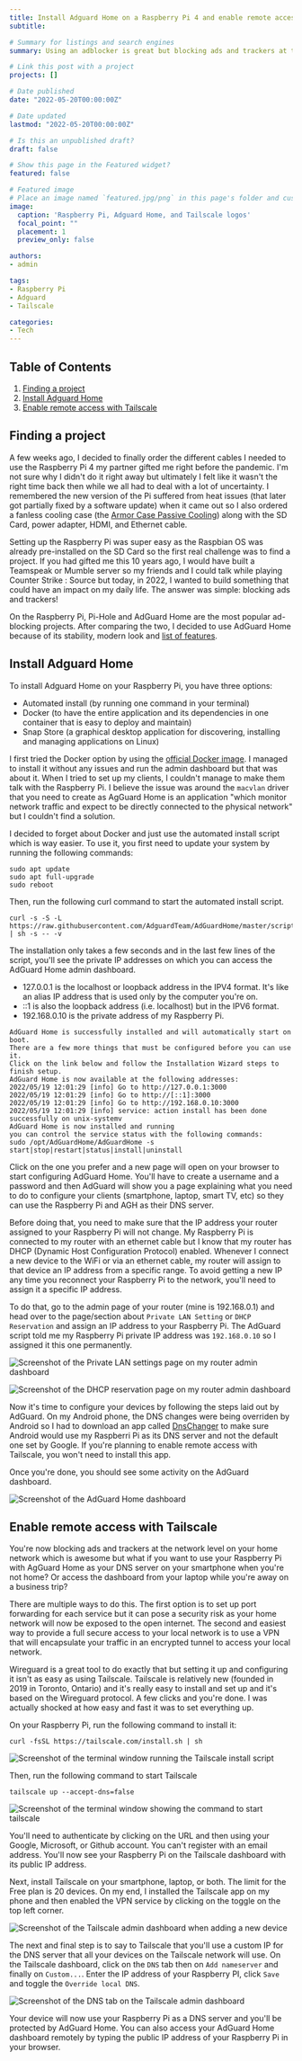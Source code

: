 ```yaml
---
title: Install Adguard Home on a Raspberry Pi 4 and enable remote access with Tailscale
subtitle:

# Summary for listings and search engines
summary: Using an adblocker is great but blocking ads and trackers at the network level is even better. Learn how to do it with a Raspbery Pi, Adguard Home, and Tailscale.

# Link this post with a project
projects: []

# Date published
date: "2022-05-20T00:00:00Z"

# Date updated
lastmod: "2022-05-20T00:00:00Z"

# Is this an unpublished draft?
draft: false

# Show this page in the Featured widget?
featured: false

# Featured image
# Place an image named `featured.jpg/png` in this page's folder and customize its options here.
image:
  caption: 'Raspberry Pi, Adguard Home, and Tailscale logos'
  focal_point: ""
  placement: 1
  preview_only: false

authors:
- admin

tags:
- Raspberry Pi
- Adguard
- Tailscale

categories:
- Tech
---
```


## Table of Contents
 
1. [Finding a project](#finding-a-project) 
2. [Install Adguard Home](#install-adguard-home)
3. [Enable remote access with Tailscale](#enable-remote-access-tailscale)        

## <a id="finding-a-project"></a>Finding a project

A few weeks ago, I decided to finally order the different cables I needed to use the Raspberry Pi 4 my partner gifted me right before the pandemic. I'm not sure why I didn't do it right away but ultimately I felt like it wasn't the right time back then while we all had to deal with a lot of uncertainty. I remembered the new version of the Pi suffered from heat issues (that later got partially fixed by a software update) when it came out so I also ordered a fanless cooling case (the [Armor Case Passive Cooling](https://www.pishop.ca/product/armor-case-passive-cooling-for-raspberry-pi-4-model-b-black/)) along with the SD Card, power adapter, HDMI, and Ethernet cable.

Setting up the Raspberry Pi was super easy as the Raspbian OS was already pre-installed on the SD Card so the first real challenge was to find a project. If you had gifted me this 10 years ago, I would have built a Teamspeak or Mumble server so my friends and I could talk while playing Counter Strike : Source but today, in 2022, I wanted to build something that could have an impact on my daily life. The answer was simple: blocking ads and trackers!

On the Raspberry Pi, Pi-Hole and AdGuard Home are the most popular ad-blocking projects. After comparing the two, I decided to use AdGuard Home because of its stability, modern look and [list of features](https://github.com/AdguardTeam/AdGuardHome#comparison-pi-hole=).

## <a id="install-adguard-home"></a>Install Adguard Home

To install Adguard Home on your Raspberry Pi, you have three options:
- Automated install (by running one command in your terminal)
- Docker (to have the entire application and its dependencies in one container that is easy to deploy and maintain)
- Snap Store (a graphical desktop application for discovering, installing and managing applications on Linux)

I first tried the Docker option by using the [official Docker image](https://hub.docker.com/r/adguard/adguardhome). I managed to install it without any issues and run the admin dashboard but that was about it. When I tried to set up my clients, I couldn't manage to make them talk with the Raspberry Pi. I believe the issue was around the ```macvlan``` driver that you need to create as AgGuard Home is an application "which monitor network traffic and expect to be directly connected to the physical network" but I couldn't find a solution.

I decided to forget about Docker and just use the automated install script which is way easier. To use it, you first need to update your system by running the following commands:

```
sudo apt update
sudo apt full-upgrade
sudo reboot
```

Then, run the following curl command to start the automated install script.

```
curl -s -S -L https://raw.githubusercontent.com/AdguardTeam/AdGuardHome/master/scripts/install.sh | sh -s -- -v
```

The installation only takes a few seconds and in the last few lines of the script, you'll see the private IP addresses on which you can access the AdGuard Home admin dashboard.
- 127.0.0.1 is the localhost or loopback address in the IPV4 format. It's like an alias IP address that is used only by the computer you're on.
- ::1 is also the loopback address (i.e. localhost) but in the IPV6 format.
- 192.168.0.10 is the private address of my Raspberry Pi.

```
AdGuard Home is successfully installed and will automatically start on boot.
There are a few more things that must be configured before you can use it.
Click on the link below and follow the Installation Wizard steps to finish setup.
AdGuard Home is now available at the following addresses:
2022/05/19 12:01:29 [info] Go to http://127.0.0.1:3000
2022/05/19 12:01:29 [info] Go to http://[::1]:3000
2022/05/19 12:01:29 [info] Go to http://192.168.0.10:3000
2022/05/19 12:01:29 [info] service: action install has been done successfully on unix-systemv
AdGuard Home is now installed and running
you can control the service status with the following commands:
sudo /opt/AdGuardHome/AdGuardHome -s start|stop|restart|status|install|uninstall
```
Click on the one you prefer and a new page will open on your browser to start configuring AdGuard Home. You'll have to create a username and a password and then AdGuard will show you a page explaining what you need to do to configure your clients (smartphone, laptop, smart TV, etc) so they can use the Raspberry Pi and AGH as their DNS server.

Before doing that, you need to make sure that the IP address your router assigned to your Raspberry Pi will not change. My Raspberry Pi is connected to my router with an ethernet cable but I know that my router has DHCP (Dynamic Host Configuration Protocol) enabled. Whenever I connect a new device to the WiFi or via an ethernet cable, my router will assign to that device an IP address from a specific range. To avoid getting a new IP any time you reconnect your Raspberry Pi to the network, you'll need to assign it a specific IP address.

To do that, go to the admin page of your router (mine is 192.168.0.1) and head over to the page/section about ```Private LAN Setting``` or ```DHCP Reservation``` and assign an IP address to your Raspberry Pi. The AdGuard script told me my Raspberry Pi private IP address was ```192.168.0.10``` so I assigned it this one permanently.

![Screenshot of the Private LAN settings page on my router admin dashboard](https://nicolaslouge.com/post/install-adguard-home-raspberry-pi-enable-remote-acces-via-tailscale/router-dhcp.jpg "Screenshot of the Private LAN settings page on my router admin dashboard")

![Screenshot of the DHCP reservation page on my router admin dashboard](https://nicolaslouge.com/post/install-adguard-home-raspberry-pi-enable-remote-acces-via-tailscale/dhcp-reservation.jpg "Screenshot of the DHCP reservation page on my router admin dashboard")

Now it's time to configure your devices by following the steps laid out by AdGuard. On my Android phone, the DNS changes were being overriden by Android so I had to download an app called [DnsChanger](https://play.google.com/store/apps/details?id=com.frostnerd.dnschanger) to make sure Android would use my Raspberri Pi as its DNS server and not the default one set by Google. If you're planning to enable remote access with Tailscale, you won't need to install this app.

Once you're done, you should see some activity on the AdGuard dashboard.

![Screenshot of the AdGuard Home dashboard](https://nicolaslouge.com/post/install-adguard-home-raspberry-pi-enable-remote-acces-via-tailscale/adguard-dashboard.jpg "Screenshot of the AdGuard Home dashboard")

## <a id="enable-remote-access-tailscale"></a>Enable remote access with Tailscale

You're now blocking ads and trackers at the network level on your home network which is awesome but what if you want to use your Raspberry Pi with AgGuard Home as your DNS server on your smartphone when you're not home? Or access the dashboard from your laptop while you're away on a business trip?

There are multiple ways to do this. The first option is to set up port forwarding for each service but it can pose a security risk as your home network will now be exposed to the open internet. The second and easiest way to provide a full secure access to your local network is to use a VPN that will encapsulate your traffic in an encrypted tunnel to access your local network.

Wireguard is a great tool to do exactly that but setting it up and configuring it isn't as easy as using Tailscale. Tailscale is relatively new (founded in 2019 in Toronto, Ontario) and it's really easy to install and set up and it's based on the Wireguard protocol. A few clicks and you're done. I was actually shocked at how easy and fast it was to set everything up.

On your Raspberry Pi, run the following command to install it:

```
curl -fsSL https://tailscale.com/install.sh | sh
```

![Screenshot of the terminal window running the Tailscale install script](https://nicolaslouge.com/post/install-adguard-home-raspberry-pi-enable-remote-acces-via-tailscale/install-tailscale.jpg "Screenshot of the terminal window running the Tailscale install script")

Then, run the following command to start Tailscale

```
tailscale up --accept-dns=false
```

![Screenshot of the terminal window showing the command to start tailscale](https://nicolaslouge.com/post/install-adguard-home-raspberry-pi-enable-remote-acces-via-tailscale/install-tailscale-2.jpg "Screenshot of the terminal window showing the command to start tailscale")

You'll need to authenticate by clicking on the URL and then using your Google, Microsoft, or Github account. You can't register with an email address. You'll now see your Raspberry Pi on the Tailscale dashboard with its public IP address.

Next, install Tailscale on your smartphone, laptop, or both. The limit for the Free plan is 20 devices. On my end, I installed the Tailscale app on my phone and then enabled the VPN service by clicking on the toggle on the top left corner.

![Screenshot of the Tailscale admin dashboard when adding a new device](https://nicolaslouge.com/post/install-adguard-home-raspberry-pi-enable-remote-acces-via-tailscale/install-tailscale-3.jpg "Screenshot of the Tailscale admin dashboard when adding a new device")

The next and final step is to say to Tailscale that you'll use a custom IP for the DNS server that all your devices on the Tailscale network will use. On the Tailscale dashboard, click on the ```DNS``` tab  then on ```Add nameserver``` and finally on ```Custom...```. Enter the IP address of your Raspberry PI, click ```Save``` and toggle the ```Override local DNS```.

![Screenshot of the DNS tab on the Tailscale admin dashboard](https://nicolaslouge.com/post/install-adguard-home-raspberry-pi-enable-remote-acces-via-tailscale/tailscale-dns.jpg "Screenshot of the DNS tab on the Tailscale admin dashboard")

Your device will now use your Raspberry Pi as a DNS server and you'll be protected by AdGuard Home. You can also access your AdGuard Home dashboard remotely by typing the public IP address of your Raspberry Pi in your browser.